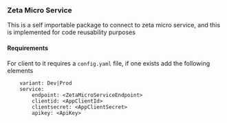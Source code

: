 ### Zeta Micro Service

This is a self importable package to connect to zeta micro service, and this is implemented for code reusability purposes


#### Requirements
For client to it requires a `config.yaml` file, if one exists add the following elements
```
    variant: Dev|Prod
    service:
        endpoint: <ZetaMicroServiceEndpoint>
        clientid: <AppClientId>
        clientsecret: <AppClientSecret>
        apikey: <ApiKey>

```